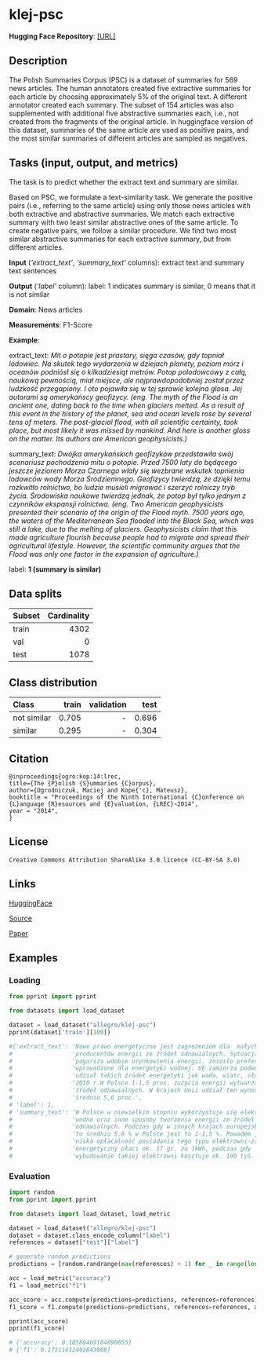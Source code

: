 # klej-psc
**Hugging Face Repository**: [[URL]](https://huggingface.co/datasets/allegro/klej-psc)

## Description

The Polish Summaries Corpus (PSC) is a dataset of summaries for 569 news articles. The human annotators created five extractive summaries for each article by choosing approximately 5% of the original text. A different annotator created each summary. The subset of 154 articles was also supplemented with additional five abstractive summaries each, i.e., not created from the fragments of the original article. In huggingface version of this dataset, summaries of the same article are used as positive pairs, and the most similar summaries of different articles are sampled as negatives.

## Tasks (input, output, and metrics)

The task is to predict whether the extract text and summary are similar.

Based on PSC, we formulate a text-similarity task. We generate the positive pairs (i.e., referring
to the same article) using only those news articles with both extractive and abstractive summaries. We match each extractive summary with two least similar abstractive ones of the same article.  To create negative pairs, we follow a similar procedure. We find two most similar abstractive summaries for each extractive summary, but from different articles.

**Input** (*'extract_text'*, *'summary_text'* columns): extract text and summary text sentences

**Output** (*'label'* column): label: 1 indicates summary is similar, 0 means that it is not similar

**Domain**: News articles

**Measurements**: F1-Score

**Example**:

extract_text: *Mit o potopie jest prastary, sięga czasów, gdy topniał lodowiec. Na skutek tego wydarzenia w dziejach planety, poziom mórz i oceanów podniósł się o kilkadziesiąt metrów. Potop polodowcowy z całą, naukową pewnością, miał miejsce, ale najprawdopodobniej został przez ludzkość przegapiony. I oto pojawiła się w tej sprawie kolejna glosa. Jej autorami są amerykańscy geofizycy. (eng. The myth of the Flood is an ancient one, dating back to the time when glaciers melted. As a result of this event in the history of the planet, sea and ocean levels rose by several tens of meters. The post-glacial flood, with all scientific certainty, took place, but most likely it was missed by mankind. And here is another gloss on the matter. Its authors are American geophysicists.)*

summary_text: *Dwójka amerykańskich geofizyków przedstawiła swój scenariusz pochodzenia mitu o potopie. Przed 7500 laty do będącego jeszcze jeziorem Morza Czarnego wlały się wezbrane wskutek topnienia lodowców wody Morza Śródziemnego. Geofizycy twierdzą, że dzięki temu rozkwitło rolnictwo, bo ludzie musieli migrować i szerzyć rolniczy tryb życia. Środowiska naukowe twierdzą jednak, że potop był tylko jednym z czynników ekspansji rolnictwa. (eng. Two American geophysicists presented their scenario of the origin of the Flood myth. 7500 years ago, the waters of the Mediterranean Sea flooded into the Black Sea, which was still a lake, due to the melting of glaciers. Geophysicists claim that this made agriculture flourish because people had to migrate and spread their agricultural lifestyle. However, the scientific community argues that the Flood was only one factor in the expansion of agriculture.)*

label: **1 (summary is similar)**

## Data splits

| Subset      | Cardinality |
| ----------- | ----------: |
| train       | 4302        |
| val         | 0           |
| test        | 1078        |

## Class distribution

|   Class     |   train |   validation |   test |
|:------------|--------:|-------------:|-------:|
| not similar |   0.705 |            - |  0.696 |
|     similar |   0.295 |            - |  0.304 |

## Citation
```
@inproceedings{ogro:kop:14:lrec,
title={The {P}olish {S}ummaries {C}orpus},
author={Ogrodniczuk, Maciej and Kope{'c}, Mateusz},
booktitle = "Proceedings of the Ninth International {C}onference on {L}anguage {R}esources and {E}valuation, {LREC}~2014",
year = "2014",
}
```
## License

```
Creative Commons Attribution ShareAlike 3.0 licence (CC-BY-SA 3.0)
```

## Links

[HuggingFace](https://huggingface.co/datasets/allegro/klej-psc)

[Source](http://zil.ipipan.waw.pl/PolishSummariesCorpus)

[Paper](https://aclanthology.org/L14-1145/)

## Examples

### Loading

```python
from pprint import pprint

from datasets import load_dataset

dataset = load_dataset("allegro/klej-psc")
pprint(dataset['train'][100])

#{'extract_text': 'Nowe prawo energetyczne jest zagrożeniem dla  małych '
#                 'producentów energii ze źródeł odnawialnych. Sytuacja się '
#                 'pogarsza wdobie urynkowienia energii. zniosło preferencje '
#                 'wprowadzone dla energetyki wodnej. UE zamierza podwoić '
#                 'udział takich źródeł energetyki jak woda, wiatr, słońce do '
#                 '2010 r.W Polsce 1-1,5 proc. zużycia energii wytwarza się ze '
#                 'źródeł odnawialnych. W krajach Unii udział ten wynosi '
#                 'średnio 5,6 proc.',
# 'label': 1,
# 'summary_text': 'W Polsce w niewielkim stopniu wykorzystuje się elektrownie '
#                 'wodne oraz inne sposoby tworzenia energii ze źródeł '
#                 'odnawialnych. Podczas gdy w innych krajach europejskich jest '
#                 'to średnio 5,6 % w Polsce jest to 1-1,5 %. Powodem jest '
#                 'niska opłacalność posiadania tego typu elektrowni-zakład '
#                 'energetyczny płaci ok. 17 gr. za 1kWh, podczas gdy '
#                 'wybudowanie takiej elektrowni kosztuje ok. 100 tyś. zł.'}
```

### Evaluation

```python
import random
from pprint import pprint

from datasets import load_dataset, load_metric

dataset = load_dataset("allegro/klej-psc")
dataset = dataset.class_encode_column("label")
references = dataset["test"]["label"]

# generate random predictions
predictions = [random.randrange(max(references) + 1) for _ in range(len(references))]

acc = load_metric("accuracy")
f1 = load_metric("f1")

acc_score = acc.compute(predictions=predictions, references=references)
f1_score = f1.compute(predictions=predictions, references=references, average="macro")

pprint(acc_score)
pprint(f1_score)

# {'accuracy': 0.18588469184890655}
# {'f1': 0.17511412402843068}

```